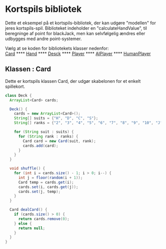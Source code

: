 # Kortspils bibliotek

Dette et eksempel på et kortspils-bibliotek, der kan udgøre "modellen" for jeres kortspils-spil.
Biblioteket indeholder en "calculateHandValue", til beregninge af point for blackJack, men kan selvfølgelig ændres eller udbygges med andre point-systemer.    

Vælg at se koden for bibliotekets klasser nedenfor:   
[Card](Card.md)  ****  [Hand](Hand.md) **** [Desck](Deck.md) **** [Player]() **** [AIPlayer]() **** [HumanPlayer]()

## Klassen : Card

Dette er kortspils klassen Card, der udgør skabelonen for et enkelt spillekort.

```java
class Deck {
  ArrayList<Card> cards;

  Deck() {
    cards = new ArrayList<Card>();
    String[] suits = {"H", "D", "C", "S"};
    String[] ranks = {"2", "3", "4", "5", "6", "7", "8", "9", "10", "J", "Q", "K", "A"};

    for (String suit : suits) {
      for (String rank : ranks) {
        Card card = new Card(suit, rank);
        cards.add(card);
      }
    }
  }

  void shuffle() {
    for (int i = cards.size() - 1; i > 0; i--) {
      int j = floor(random(i + 1));
      Card temp = cards.get(i);
      cards.set(i, cards.get(j));
      cards.set(j, temp);
    }
  }

  Card dealCard() {
    if (cards.size() > 0) {
      return cards.remove(0);
    } else {
      return null;
    }
  }
}
```